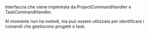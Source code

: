 Interfaccia che viene implentata da ProjectCommandHandler e TaskCommandHandler.

Al momente non ha metodi, ma può essere utilizzata per identificare i comandi che gestiscono progetti e task.
